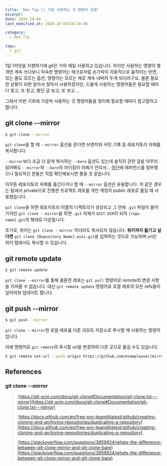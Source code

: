 ```yaml
---
title: 'Dev Tip \| 가끔 사용하는 깃 명령어 모음'
excerpt:
date: 2020-10-04
last_modified_at: 2020-10-04T20:28:48

category:
  - Dev Tip

tags:
  - git
---
```


1일 1커밋을 지향하기에 git은 거의 매일 사용하고 있습니다.
하지만 사용하는 명령어 몇 개만 계속 쓰다보니 익숙한 명령어는 매크로처럼 손가락이 자동적으로 움직이는 반면, 있는 줄도 모르는 옵션, 명령어는 모르는 채로 계속 내버려 두게 되더라구요.
물론 필요한 상황이 되면 알아서 찾아서 사용하겠지만, 드물게 사용하는 명령어들은 필요할 때마다 찾고, 또 찾고, 봤던 글 보고, 또 보고 ...

그래서 이번 기회에 가끔씩 사용하는 깃 명령어들을 정리해 필요할 때마다 참고할려고 합니다.


## git clone --mirror
```sh
$ git clone --mirror
```
`git clone`을 할 때 `--mirror` 옵션을 준다면 브랜치와 커밋 기록 등 레포지토리 자체를 복사합니다.

`--mirror`보다 조금 더 얕게 복사하는 `--bare` 옵션도 있는데 솔직히 관련 글을 아무리 읽어봐도 `--mirror`와 `--bare`의 차이점이 이해가 안되서... [하단](#git-clone-mirror)에 레퍼런스를 첨부했으니 필요하신 분들은 직접 확인해보시면 좋을 것 같습니다.

아무튼 레포지토리 자체를 옮긴다거나 할 때 `--mirror` 옵션은 유용합니다.
저 같은 경우는 팀에서 private으로 진행한 프로젝트 레포를 개인 계정의 public 레포로 옮길 때 사용했습니다.

`git clone`을 하면 레포지토리 이름의 디렉토리가 생성되고 그 안에 `.git` 파일이 들어가지만 `git clone --mirror`을 하면 `.git` 자체가 `$GIT_DIR`이 되어 `[repo name].git`의 형태로 다운됩니다.

추가로, 위키는 `git clone --mirror` 하더라도 복사되지 않습니다.
**위키까지 옮기고 싶다면** `git clone [Repository Name].wiki.git`을 입력하는 것으로 가능하며 url은 위키 탭에서도 복사할 수 있습니다.


## git remote update
```sh
$ git remote update
```
`git clone --mirror`를 통해 클론한 레포는 `git pull` 명령어로 remote의 변경 사항을 가져올 수 없습니다.
대신 `git remote update` 명령어로 로컬 레포의 모든 refs들이 덮어씌워 업데이트 합니다.

## git push --mirror
```sh
$ git push --mirror
```

`git clone --mirror`한 로컬 레포를 다른 리모트 저장소로 푸시할 때 사용하는 명령어 입니다.

아래 명령어로 `git remote`의 푸시할 url을 변경하여 다른 곳으로 옮길 수도 있습니다.

```sh
$ git remote set-url --push origin https://github.com/exampleuser/mirrored
```



## References
### git clone --mirror
> [https://git-scm.com/docs/git-clone#Documentation/git-clone.txt---mirror](https://git-scm.com/docs/git-clone#Documentation/git-clone.txt---mirror)
>
> [https://docs.github.com/en/free-pro-team@latest/github/creating-cloning-and-archiving-repositories/duplicating-a-repository](https://docs.github.com/en/free-pro-team@latest/github/creating-cloning-and-archiving-repositories/duplicating-a-repository)
>
> [https://stackoverflow.com/questions/3959924/whats-the-difference-between-git-clone-mirror-and-git-clone-bare](https://stackoverflow.com/questions/3959924/whats-the-difference-between-git-clone-mirror-and-git-clone-bare)
